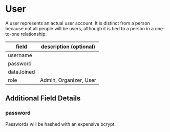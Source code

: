 # User

A user represents an actual user account.  It is distinct from a person because not all people will be users, although it is tied to a person in a one-to-one relationship.

| field        | description (optional)
|--------------|-------------------------------------------
| username     |
| password     |
| dateJoined   |
| role         | Admin, Organizer, User


## Additional Field Details

### password

Passwords will be hashed with an expensive bcrypt.

